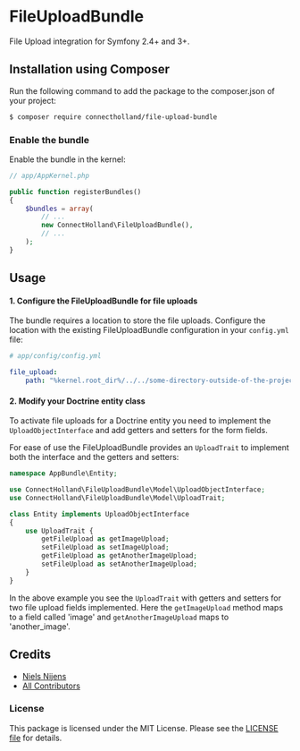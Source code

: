 # FileUploadBundle


File Upload integration for Symfony 2.4+ and 3+.

## Installation using Composer
Run the following command to add the package to the composer.json of your project:

``` bash
$ composer require connectholland/file-upload-bundle
```

### Enable the bundle
Enable the bundle in the kernel:

``` php
// app/AppKernel.php

public function registerBundles()
{
    $bundles = array(
        // ...
        new ConnectHolland\FileUploadBundle(),
        // ...
    );
}
```

## Usage


#### 1. Configure the FileUploadBundle for file uploads
The bundle requires a location to store the file uploads.
Configure the location with the existing FileUploadBundle configuration in your `config.yml` file:

``` yml
# app/config/config.yml

file_upload:
    path: "%kernel.root_dir%/../../some-directory-outside-of-the-project/%kernel.environment%"
```

#### 2. Modify your Doctrine entity class
To activate file uploads for a Doctrine entity you need to implement the `UploadObjectInterface` and add getters and setters for the form fields.

For ease of use the FileUploadBundle provides an `UploadTrait` to implement both the interface and the getters and setters:

``` php
namespace AppBundle\Entity;

use ConnectHolland\FileUploadBundle\Model\UploadObjectInterface;
use ConnectHolland\FileUploadBundle\Model\UploadTrait;

class Entity implements UploadObjectInterface
{
    use UploadTrait {
        getFileUpload as getImageUpload;
        setFileUpload as setImageUpload;
        getFileUpload as getAnotherImageUpload;
        setFileUpload as setAnotherImageUpload;
    }
}

```

In the above example you see the `UploadTrait` with getters and setters for two file upload fields implemented.
Here the `getImageUpload` method maps to a field called 'image' and `getAnotherImageUpload` maps to 'another_image'.


## Credits

- [Niels Nijens][link-author]
- [All Contributors][link-contributors]

### License

This package is licensed under the MIT License. Please see the [LICENSE file](LICENSE.md) for details.

[link-author]: https://github.com/niels-nijens
[link-contributors]: ../../contributors